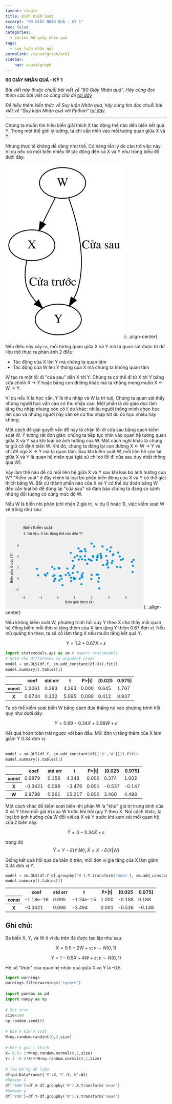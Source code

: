 ```yaml
---
layout: single
title: Biến Kiểm Soát
excerpt: "60 GIÂY NHÂN QUẢ - KỲ 1"
toc: false
categories:
  - series 60 giây nhân quả
tags:
  - suy luận nhân quả
permalink: /causalgraph/ac01
sidebar:
    nav: causalgraph
---
```


**60 GIÂY NHÂN QUẢ - KỲ 1**

*Bài viết này thuộc chuỗi bài viết về “60 Giây Nhân quả”. Hãy cùng đọc thêm các bài viết có cùng chủ đề [tại đây](http://kinhtehocvohai.com/causalgraph/)*

*Để hiểu thêm kiến thức về Suy luận Nhân quả, hãy cùng tìm đọc chuỗi bài viết về “Suy luận Nhân quả với Python” [tại đây](http://kinhtehocvohai.com/pythoncausal/)*


-------
Chúng ta muốn tìm hiểu biến giải thích X tác động thế nào đến biến kết quả Y. Trong một thế giới lý tưởng, ta chỉ cần nhìn vào mối tương quan giữa X và Y.

Nhưng thực tế không dễ dàng như thế. Có hàng tấn lý do cản trở việc này. Ví dụ nếu có một biến nhiễu W tác động đến cả X và Y như trong biểu đồ dưới đây.

![image-center](/assets/images/animatedcausality/ac01/output_8_0.svg){: .align-center}

Nếu điều này xảy ra, mối tương quan giữa X và Y mà ta quan sát được từ dữ liệu thô thực ra phản ánh 2 điều:
- Tác động của X lên Y mà chúng ta quan tâm
- Tác động của W lên Y thông qua X mà chúng ta không quan tâm

W tạo ra một lối đi "cửa sau" dẫn X tới Y. Chúng ta có thể đi từ X tới Y bằng cửa chính X → Y hoặc bằng con đường khác mà ta không mong muốn X ← W → Y.

Ví dụ nếu X là học vấn, Y là thu nhập và W là trí tuệ. Chúng ta quan sát thấy những người học vấn cao có thu nhập cao. Một phần là do giáo dục làm tăng thu nhập nhưng còn có lí do khác: nhiều người thông minh chọn học lên cao và những người này vẫn sẽ có thu nhập tốt dù có học nhiều hay không.

Một cách để giải quyết vấn đề này là chặn lối đi cửa sau bằng cách kiểm soát W. Ý tưởng rất đơn giản: chúng ta tiếp tục nhìn vào quan hệ tương quan giữa X và Y sau khi loại bỏ ảnh hưởng của W. Một cách nghĩ khác là chúng ta giữ cố định biến W. Khi đó, chúng ta đóng lại con đường X ← W → Y và chỉ để ngỏ X → Y mà ta quan tâm. Sau khi kiểm soát W, mối liên hệ còn lại giữa X và Y là quan hệ nhân quả (giả sử chỉ có lối đi cửa sau duy nhất thông qua W).

Vậy làm thế nào để có mối liên hệ giữa X và Y sau khi loại bỏ ảnh hưởng của W? "Kiểm soát" ở đây chính là loại bỏ phần biến động của X và Y có thể giải thích bằng W. Bất cứ thành phần nào của X và Y có thể dự đoán bằng W đều cần loại bỏ để đóng lại "cửa sau" và đảm bảo chúng ta đang so sánh những đối tượng có cùng mức độ W.

Nếu W là biến nhị phân (chỉ nhận 2 giá trị, ví dụ 0 hoặc 1), việc kiểm soát W sẽ trông như sau:


![image-center](/assets/images/animatedcausality/ac01/IV.gif){: .align-center}

Nếu không kiểm soát W, phương trình hồi quy Y theo X cho thấy mối quan hệ đồng biến: mỗi đơn vị tăng thêm của X làm tăng Y thêm 0.67 đơn vị. Nếu mù quáng tin theo, ta sẽ cố làm tăng X nếu muốn tăng kết quả Y.

$$Y =1.2+0.67X+\varepsilon$$





```python
import statsmodels.api as sm # import statsmodels 
# Note the difference in argument order
model = sm.OLS(df.Y, sm.add_constant(df.X)).fit()
model.summary().tables[1]
```




<table class="simpletable">
<tr>
    <td></td>       <th>coef</th>     <th>std err</th>      <th>t</th>      <th>P>|t|</th>  <th>[0.025</th>    <th>0.975]</th>  
</tr>
<tr>
  <th>const</th> <td>    1.2061</td> <td>    0.283</td> <td>    4.263</td> <td> 0.000</td> <td>    0.645</td> <td>    1.767</td>
</tr>
<tr>
  <th>X</th>     <td>    0.6744</td> <td>    0.132</td> <td>    5.095</td> <td> 0.000</td> <td>    0.412</td> <td>    0.937</td>
</tr>
</table>



Ta có thể kiểm soát biến W bằng cách đưa thẳng nó vào phương trình hồi quy như dưới đây:

$$Y=0.69-0.34X+3.98W+\varepsilon$$

Kết quả hoàn toàn trái ngược với ban đầu. Mỗi đơn vị tăng thêm của X làm giảm Y 0.34 đơn vị.


```python

model = sm.OLS(df.Y, sm.add_constant(df[['X','W']])).fit()
model.summary().tables[1]
```




<table class="simpletable">
<tr>
    <td></td>       <th>coef</th>     <th>std err</th>      <th>t</th>      <th>P>|t|</th>  <th>[0.025</th>    <th>0.975]</th>  
</tr>
<tr>
  <th>const</th> <td>    0.6879</td> <td>    0.158</td> <td>    4.348</td> <td> 0.000</td> <td>    0.374</td> <td>    1.002</td>
</tr>
<tr>
  <th>X</th>     <td>   -0.3421</td> <td>    0.098</td> <td>   -3.476</td> <td> 0.001</td> <td>   -0.537</td> <td>   -0.147</td>
</tr>
<tr>
  <th>W</th>     <td>    3.9788</td> <td>    0.261</td> <td>   15.217</td> <td> 0.000</td> <td>    3.460</td> <td>    4.498</td>
</tr>
</table>



Một cách khác để kiểm soát biến nhị phân W là "khử" giá trị trung bình của X và Y theo mỗi giá trị của W trước khi hồi quy Y theo X. Nói cách khác, ta loại bỏ ảnh hưởng của W đối với cả X và Y trước khi xem xét mối quan hệ của 2 biến này.

$$\tilde{Y} = 0-0.34\tilde{X} +\varepsilon$$

trong đó 
$$\tilde{Y} = Y-E(Y|W) ; \tilde{X} = X-E(X|W)$$

Giống kết quả hồi qua đa biến ở trên, mỗi đơn vị gia tăng của X làm giảm 0.34 đơn vị Y.


```python
model = sm.OLS(df.Y-df.groupby('W').Y.transform('mean'), sm.add_constant(df.X-df.groupby('W').X.transform('mean'))).fit()
model.summary().tables[1]
```




<table class="simpletable">
<tr>
    <td></td>       <th>coef</th>     <th>std err</th>      <th>t</th>      <th>P>|t|</th>  <th>[0.025</th>    <th>0.975]</th>  
</tr>
<tr>
  <th>const</th> <td> -1.18e-16</td> <td>    0.095</td> <td>-1.24e-15</td> <td> 1.000</td> <td>   -0.188</td> <td>    0.188</td>
</tr>
<tr>
  <th>X</th>     <td>   -0.3421</td> <td>    0.098</td> <td>   -3.494</td> <td> 0.001</td> <td>   -0.536</td> <td>   -0.148</td>
</tr>
</table>



## Ghi chú: 

Ba biến X, Y, và W ở ví dụ trên đã được tạo lập như sau:

$$X= 0.5+ 2W+ \nu;  \nu \sim N(0,1)$$

$$Y= 1 -0.5X+4W+ \varepsilon; \varepsilon \sim N(0,1)$$

Hệ số "thực" của quan hệ nhân quả giữa X và Y là -0.5.


```python
import warnings
warnings.filterwarnings('ignore')

import pandas as pd
import numpy as np

# Set size
size=100
np.random.seed(0)

# Biến kiểm soát
W=np.random.randint(0,2,size)

# Biến giải thích
X= 0.5+ 2*W+np.random.normal(0,1,size)
Y= 1 -0.5*X+4*W+np.random.normal(0,1,size)

# Tạo bảng dữ liệu
df=pd.DataFrame({'X':X,'Y':Y,'W':W})
#Demean X
df['Xdm']=df.X-df.groupby('W').X.transform('mean')
#Demean y
df['Ydm']=df.Y-df.groupby('W').Y.transform('mean')
```
